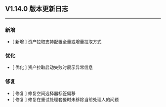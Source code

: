## V1.14.0 版本更新日志

---

### 新增

- [ 新增 ] 资产拉取支持配置全量或增量拉取方式

### 优化

- [ 优化 ] 资产拉取启动失败时展示异常信息

### 修复

- [ 修复 ] 修复空间选择器标签偏移
- [ 修复 ] 修复在重试处理套餐时未移除当前处理人的问题
